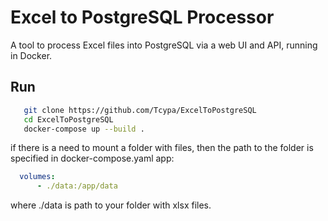 # Excel to PostgreSQL Processor
A tool to process Excel files into PostgreSQL via a web UI and API, running in Docker.
## Run
```bash
   git clone https://github.com/Tcypa/ExcelToPostgreSQL
   cd ExcelToPostgreSQL
   docker-compose up --build .
```
if there is a need to mount a folder with files, then the path to the folder is specified in docker-compose.yaml app:
```yaml
  volumes:
      - ./data:/app/data
```
where ./data is path to your folder with xlsx files.
